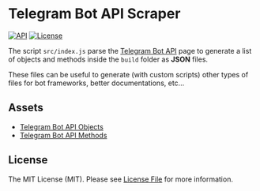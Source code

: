 # Telegram Bot API Scraper

[![API](https://img.shields.io/badge/Telegram%20Bot%20API-7.1%09--%20February%2016,%202024-blue.svg?logo=telegram)](https://core.telegram.org/bots/api)
[![License](https://poser.pugx.org/lukasss93/telegrambot-php/license)](https://packagist.org/packages/lukasss93/telegrambot-php)

The script `src/index.js` parse the [Telegram Bot API](https://core.telegram.org/bots/api) page
to generate a list of objects and methods inside the `build` folder as **JSON** files.

These files can be useful to generate (with custom scripts) other types of files
for bot frameworks, better documentations, etc...

## Assets

- [Telegram Bot API Objects](build/objects.json)
- [Telegram Bot API Methods](build/methods.json)

## License

The MIT License (MIT). Please see [License File](LICENSE.md) for more information.